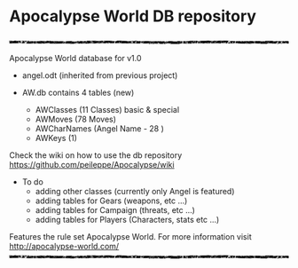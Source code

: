# Apocalypse World DB repository
![image](https://raw.githubusercontent.com/peileppe/apocalypse/master/character-sheets/grungebar.png)

Apocalypse World database for v1.0
- angel.odt (inherited from previous project)

- AW.db contains 4 tables (new)
	- AWClasses (11 Classes) basic & special 
	- AWMoves (78 Moves)
	- AWCharNames (Angel Name - 28 )
	- AWKeys (1)

Check the wiki on how to use the db repository
https://github.com/peileppe/Apocalypse/wiki

- To do 
	- adding other classes (currently only Angel is featured)
	- adding tables for Gears (weapons, etc ...)
	- adding tables for Campaign (threats, etc ...)
	- adding tables for Players (Characters, stats  etc ...)
	
Features the rule set Apocalypse World. For more information visit http://apocalypse-world.com/ 	
![image](https://raw.githubusercontent.com/peileppe/apocalypse/master/character-sheets/grungebar.png)
